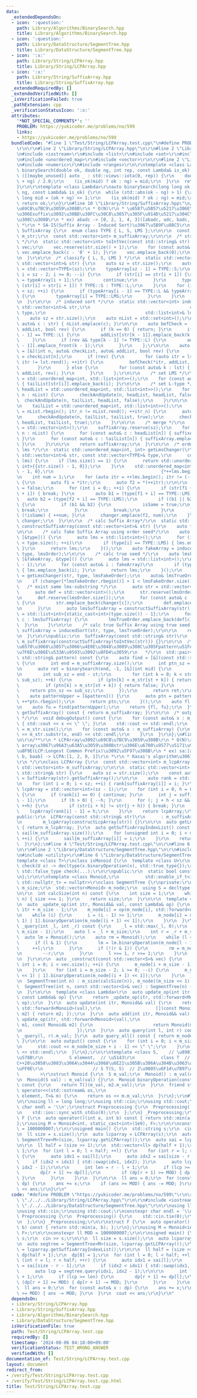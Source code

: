 ```yaml
---
data:
  _extendedDependsOn:
  - icon: ':question:'
    path: Library/Algorithms/BinarySearch.hpp
    title: Library/Algorithms/BinarySearch.hpp
  - icon: ':question:'
    path: Library/DataStructure/SegmentTree.hpp
    title: Library/DataStructure/SegmentTree.hpp
  - icon: ':x:'
    path: Library/String/LCPArray.hpp
    title: Library/String/LCPArray.hpp
  - icon: ':x:'
    path: Library/String/SuffixArray.hpp
    title: Library/String/SuffixArray.hpp
  _extendedRequiredBy: []
  _extendedVerifiedWith: []
  _isVerificationFailed: true
  _pathExtension: cpp
  _verificationStatusIcon: ':x:'
  attributes:
    '*NOT_SPECIAL_COMMENTS*': ''
    PROBLEM: https://yukicoder.me/problems/no/599
    links:
    - https://yukicoder.me/problems/no/599
  bundledCode: "#line 1 \"Test/String/LCPArray.test.cpp\"\n#define PROBLEM \"https://yukicoder.me/problems/no/599\"\
    \r\n\r\n#line 2 \"Library/String/LCPArray.hpp\"\n\r\n#line 2 \"Library/String/SuffixArray.hpp\"\
    \n#include <iostream>\r\n#include <list>\r\n#include <set>\r\n#include <string>\r\
    \n#include <unordered_map>\r\n#include <vector>\r\n\r\n#line 2 \"Library/Algorithms/BinarySearch.hpp\"\
    \n#include <numeric>\r\n#include <ranges>\r\n\r\ntemplate <class Lambda>\r\nauto\
    \ binarySearch(double ok, double ng, int rep, const Lambda& is_ok) {\r\n  for\
    \ ([[maybe_unused]] auto _ : std::views::iota(0, rep)) {\r\n    double mid = (ok\
    \ + ng) / 2.0;\r\n    (is_ok(mid) ? ok : ng) = mid;\r\n  }\r\n  return ok;\r\n\
    }\r\n\r\ntemplate <class Lambda>\r\nauto binarySearch(long long ok, long long\
    \ ng, const Lambda& is_ok) {\r\n  while (std::abs(ok - ng) > 1) {\r\n    long\
    \ long mid = (ok + ng) >> 1;\r\n    (is_ok(mid) ? ok : ng) = mid;\r\n  }\r\n \
    \ return ok;\r\n}\r\n#line 10 \"Library/String/SuffixArray.hpp\"\n/**\r\n * SuffixArray\u3092\
    \u69CB\u7BC9\u3059\u308B\r\n * O(N)\r\n * \u6587\u5B57\u5217\u306E\u5168\u3066\
    \u306Esuffix\u3092\u30BD\u30FC\u30C8\u3057\u305F\u914D\u5217\u304C\u5F97\u3089\
    \u308C\u308B\r\n * ex) abadc -> [0, 2, 1, 4, 3]([abadc, adc, badc, c, dc])\r\n\
    \ *\r\n * SA-IS(Suffix Array - Induced Sort)\u3067\u5B9F\u88C5\r\n */\r\nclass\
    \ SuffixArray {\r\n  enum class TYPE { L, S, LMS };\r\n\r\n  const std::string\
    \ m_str;\r\n  const std::vector<int> m_suffixArray;\r\n\r\n  /* string to vector<int>\
    \ */\r\n  static std::vector<int> toIntVec(const std::string& str) {\r\n    std::vector<int>\
    \ vec;\r\n    vec.reserve(str.size() + 1);\r\n    for (const auto& c : str) {\
    \ vec.emplace_back(c - '0' + 1); }\r\n    vec.emplace_back(0);\r\n    return vec;\r\
    \n  }\r\n\r\n  /* classify { L, S, LMS } */\r\n  static std::vector<TYPE> classifying(const\
    \ std::vector<int>& str) {\r\n    auto sz = str.size();\r\n    auto typeArray\
    \ = std::vector<TYPE>(sz);\r\n    typeArray[sz - 1] = TYPE::S;\r\n    for (int\
    \ i = sz - 2; i >= 0; --i) {\r\n      if (str[i] == str[i + 1]) {\r\n        typeArray[i]\
    \ = typeArray[i + 1];\r\n        continue;\r\n      }\r\n      typeArray[i] =\
    \ (str[i] < str[i + 1]) ? TYPE::S : TYPE::L;\r\n    }\r\n    for (int i = 1; i\
    \ < sz; ++i) {\r\n      if (typeArray[i - 1] == TYPE::L && typeArray[i] == TYPE::S)\
    \ {\r\n        typeArray[i] = TYPE::LMS;\r\n      }\r\n    }\r\n    return typeArray;\r\
    \n  }\r\n\r\n  /* induced sort */\r\n  static std::vector<int> inducedSort(const\
    \ std::vector<int>& str,\r\n                                      const std::vector<TYPE>&\
    \ type,\r\n                                      std::list<int>& lmsList) {\r\n\
    \    auto sz = str.size();\r\n    auto nList = std::set<int>();\r\n    for (const\
    \ auto& c : str) { nList.emplace(c); }\r\n\r\n    auto befCheck = [&](int k, auto&\
    \ addList, bool rev) {\r\n      if (k == 0) { return; }\r\n      if (!rev && type[k\
    \ - 1] == TYPE::L) {\r\n        addList[str[k - 1]].emplace_back(k - 1);\r\n \
    \     }\r\n      if (rev && type[k - 1] != TYPE::L) {\r\n        addList[str[k\
    \ - 1]].emplace_front(k - 1);\r\n      }\r\n    };\r\n\r\n    auto checkAndUpdate\
    \ = [&](int n, auto& checkList, auto& addList, bool rev) {\r\n      auto& lst\
    \ = checkList[n];\r\n      if (rev) {\r\n        for (auto itr = lst.rbegin();\
    \ itr != lst.rend(); ++itr) {\r\n          befCheck(*itr, addList, rev);\r\n \
    \       }\r\n      } else {\r\n        for (const auto& k : lst) { befCheck(k,\
    \ addList, rev); }\r\n      }\r\n    };\r\n\r\n    /* set LMS */\r\n    auto tailList\
    \ = std::unordered_map<int, std::list<int>>();\r\n    for (const auto& i : lmsList)\
    \ { tailList[str[i]].emplace_back(i); }\r\n\r\n    /* set L-type */\r\n    auto\
    \ headList = std::unordered_map<int, std::list<int>>();\r\n    for (const auto&\
    \ n : nList) {\r\n      checkAndUpdate(n, headList, headList, false);\r\n    \
    \  checkAndUpdate(n, tailList, headList, false);\r\n    }\r\n\r\n    /* set S-type*/\r\
    \n    tailList = std::unordered_map<int, std::list<int>>();\r\n    for (auto itr_n\
    \ = nList.rbegin(); itr_n != nList.rend(); ++itr_n) {\r\n      auto n = *itr_n;\r\
    \n      checkAndUpdate(n, tailList, tailList, true);\r\n      checkAndUpdate(n,\
    \ headList, tailList, true);\r\n    }\r\n\r\n    /* merge */\r\n    auto suffixArray\
    \ = std::vector<int>();\r\n    suffixArray.reserve(sz);\r\n    for (const auto&\
    \ n : nList) {\r\n      for (const auto& c : headList[n]) { suffixArray.emplace_back(c);\
    \ }\r\n      for (const auto& c : tailList[n]) { suffixArray.emplace_back(c);\
    \ }\r\n    }\r\n\r\n    return suffixArray;\r\n  }\r\n\r\n  /* order lms -> sorted\
    \ lms */\r\n  static std::unordered_map<int, int> getLmsChanger(\r\n      const\
    \ std::vector<int>& str, const std::vector<TYPE>& type,\r\n      const std::list<int>&\
    \ lms) {\r\n    if (lms.size() == 1) {\r\n      return std::unordered_map<int,\
    \ int>{{str.size() - 1, 0}};\r\n    }\r\n    std::unordered_map<int, int> changer{{static_cast<int>(str.size())\
    \ - 1, 0},\r\n                                         {*++lms.begin(), 1}};\r\
    \n    int num = 1;\r\n    for (auto itr = ++lms.begin(); itr != (--lms.end());)\
    \ {\r\n      auto f1 = *itr;\r\n      auto f2 = *(++itr);\r\n\r\n      bool isSame\
    \ = false;\r\n      for (int i = 0;; ++i) {\r\n        if (str[f1 + i] != str[f2\
    \ + i]) { break; }\r\n        auto b1 = (type[f1 + i] == TYPE::LMS);\r\n     \
    \   auto b2 = (type[f2 + i] == TYPE::LMS);\r\n        if ((b1 || b2) && i > 0)\
    \ {\r\n          if (b1 && b2) {\r\n            isSame = true;\r\n           \
    \ break;\r\n          }\r\n          break;\r\n        }\r\n      }\r\n      if\
    \ (!isSame) { ++num; }\r\n      changer.emplace(f2, num);\r\n    }\r\n    return\
    \ changer;\r\n  }\r\n\r\n  /* calc Suffix Array*/\r\n  static std::vector<int>\
    \ constructSuffixArray(const std::vector<int>& str) {\r\n    auto type = classifying(str);\r\
    \n\r\n    /* calc fake Suffix Array using order seed*/\r\n    auto lmsOrder =\
    \ [&type]() {\r\n      auto lms = std::list<int>();\r\n      for (int i = 0; i\
    \ < type.size(); ++i)\r\n        if (type[i] == TYPE::LMS) { lms.emplace_back(i);\
    \ }\r\n      return lms;\r\n    }();\r\n    auto fakeArray = inducedSort(str,\
    \ type, lmsOrder);\r\n\r\n    /* calc true seed */\r\n    auto lmsFakeOrder =\
    \ [&fakeArray, &type]() {\r\n      auto lms = std::list<int>();\r\n      lms.emplace_back(static_cast<int>(type.size())\
    \ - 1);\r\n      for (const auto& i : fakeArray)\r\n        if (type[i] == TYPE::LMS)\
    \ { lms.emplace_back(i); }\r\n      return lms;\r\n    }();\r\n    auto changer\
    \ = getLmsChanger(str, type, lmsFakeOrder);\r\n    auto& lmsTrueOrder = lmsFakeOrder;\r\
    \n    if (changer[*lmsFakeOrder.rbegin()] + 1 < lmsFakeOrder.size()) {\r\n   \
    \   /* exist same lms-substring */\r\n      auto str = std::vector<int>();\r\n\
    \      auto def = std::vector<int>();\r\n      str.reserve(lmsOrder.size());\r\
    \n      def.reserve(lmsOrder.size());\r\n      for (const auto& c : lmsOrder)\
    \ {\r\n        str.emplace_back(changer[c]);\r\n        def.emplace_back(c);\r\
    \n      }\r\n      auto lmsSuffixArray = constructSuffixArray(str);\r\n      lmsTrueOrder\
    \ = std::list<int>{static_cast<int>(type.size()) - 1};\r\n      for (const auto&\
    \ c : lmsSuffixArray) {\r\n        lmsTrueOrder.emplace_back(def[c]);\r\n    \
    \  }\r\n    }\r\n\r\n    /* calc true Suffix Array using true seed */\r\n    auto\
    \ suffixArray = inducedSort(str, type, lmsTrueOrder);\r\n\r\n    return suffixArray;\r\
    \n  }\r\n\r\npublic:\r\n  SuffixArray(const std::string& str)\r\n      : m_str(str),\
    \ m_suffixArray(constructSuffixArray(toIntVec(str))) {}\r\n\r\n  /**\r\n   * \u5F15\
    \u6570\u3068\u3057\u3066\u4E0E\u3048\u3089\u308C\u305Fpattern\u51FA\u73FE\u4F4D\
    \u7F6E\u306E\u533A\u9593\u3092\u8FD4\u3059\r\n   */\r\n  std::pair<int, int> findPattern(const\
    \ std::string& pattern) const {\r\n    auto find = [&](const std::string& ptn)\
    \ {\r\n      int end = m_suffixArray.size();\r\n      int ptn_sz = ptn.size();\r\
    \n      auto ret = binarySearch(end, -1, [&](int mid) {\r\n        int st = m_suffixArray[mid];\r\
    \n        int sub_sz = end - st;\r\n        for (int k = 0; k < std::min(ptn_sz,\
    \ sub_sz); ++k) {\r\n          if (ptn[k] < m_str[st + k]) { return true; }\r\n\
    \          if (ptn[k] > m_str[st + k]) { return false; }\r\n        }\r\n    \
    \    return ptn_sz <= sub_sz;\r\n      });\r\n      return ret;\r\n    };\r\n\
    \    auto patternUpper = [&pattern]() {\r\n      auto ptn = pattern;\r\n     \
    \ ++*ptn.rbegin();\r\n      return ptn;\r\n    }();\r\n    auto fl = find(pattern);\r\
    \n    auto fu = find(patternUpper);\r\n    return {fl, fu};\r\n  }\r\n\r\n  auto\
    \ getSuffixArray() const { return m_suffixArray; }\r\n\r\n  /* output fot debug\
    \ */\r\n  void debugOutput() const {\r\n    for (const auto& x : m_suffixArray)\
    \ { std::cout << x << \" \"; }\r\n    std::cout << std::endl;\r\n    auto end\
    \ = m_str.size();\r\n    for (const auto& x : m_suffixArray) {\r\n      std::cout\
    \ << m_str.substr(x, end) << std::endl;\r\n    }\r\n  }\r\n};\n#line 4 \"Library/String/LCPArray.hpp\"\
    \n\r\n/**\r\n * LCPArray\u3092\u69CB\u7BC9\u3059\u308B\r\n * O(N)\r\n * suffix\
    \ array\u3067\u96A3\u63A5\u3059\u308Bstr\u306E\u6700\u9577\u5171\u901A\u63A5\u982D\
    \u8F9E(LCP:Longest Common Prefix)\u3092\u5F97\u308B\r\n * ex) sa:[aab, ab, abaab,\
    \ b, baab] -> LCPA:[1, 2, 0, 1]\r\n *\r\n * Kasai's algorithm\u3067\u5B9F\u88C5\
    \r\n */\r\nclass LCPArray {\r\n  const std::vector<int> m_lcpArray;\r\n  const\
    \ std::vector<int> m_suffixArray;\r\n\r\n  static std::vector<int> constructLcpArray(const\
    \ std::string& str) {\r\n    auto sz = str.size();\r\n    const auto suffixArray\
    \ = SuffixArray(str).getSuffixArray();\r\n\r\n    auto rank = std::vector<int>(sz);\r\
    \n    for (int i = 0; i < sz; ++i) { rank[suffixArray[i]] = i; }\r\n\r\n    auto\
    \ lcpArray = std::vector<int>(sz - 1);\r\n    for (int i = 0, h = 0; i < sz; ++i)\
    \ {\r\n      if (rank[i] == 0) { continue; }\r\n      int j = suffixArray[rank[i]\
    \ - 1];\r\n      if (h > 0) { --h; }\r\n      for (; j + h < sz && i + h < sz;\
    \ ++h) {\r\n        if (str[i + h] != str[j + h]) { break; }\r\n      }\r\n  \
    \    lcpArray[rank[i] - 1] = h;\r\n    }\r\n    return lcpArray;\r\n  }\r\n\r\n\
    public:\r\n  LCPArray(const std::string& str)\r\n      : m_suffixArray(SuffixArray(str).getSuffixArray()),\r\
    \n        m_lcpArray(constructLcpArray(str)) {}\r\n\r\n  auto getLCPArray() const\
    \ { return m_lcpArray; }\r\n  auto getSuffixArrayIndexList() const {\r\n    std::vector<int>\
    \ sail(m_suffixArray.size());\r\n    for (unsigned int i = 0; i < m_suffixArray.size();\
    \ ++i) {\r\n      sail[m_suffixArray[i]] = i;\r\n    }\r\n    return sail;\r\n\
    \  }\r\n};\n#line 4 \"Test/String/LCPArray.test.cpp\"\n\r\n#line 6 \"Test/String/LCPArray.test.cpp\"\
    \n\r\n#line 2 \"Library/DataStructure/SegmentTree.hpp\"\n\r\n#include <deque>\r\
    \n#include <utility>\r\n#line 6 \"Library/DataStructure/SegmentTree.hpp\"\n\r\n\
    template <class T>\r\nclass isMonoid {\r\n  template <class U>\r\n  static auto\
    \ check(U x) -> decltype(x.binaryOperation(x), std::true_type{});\r\n  static\
    \ std::false_type check(...);\r\n\r\npublic:\r\n  static bool const value = decltype(check(std::declval<T>()))::value;\r\
    \n};\r\n\r\ntemplate <class Monoid,\r\n          std::enable_if_t<isMonoid<Monoid>::value,\
    \ std::nullptr_t> = nullptr>\r\nclass SegmentTree {\r\nprivate:\r\n  const int\
    \ m_size;\r\n  std::vector<Monoid> m_node;\r\n  using S = decltype(Monoid().m_val);\r\
    \n\r\n  int calcSize(int n) const {\r\n    int size = 1;\r\n    while (size <\
    \ n) { size <<= 1; }\r\n    return size;\r\n  }\r\n\r\n  template <class Lambda>\r\
    \n  auto _update_op(int itr, Monoid&& val, const Lambda& op) {\r\n    int i =\
    \ itr + m_size - 1;\r\n    m_node[i] = op(m_node[i], std::forward<decltype(val)>(val));\r\
    \n    while (i) {\r\n      i = (i - 1) >> 1;\r\n      m_node[i] = m_node[(i <<\
    \ 1) | 1].binaryOperation(m_node[(i + 1) << 1]);\r\n    }\r\n  }\r\n\r\n  auto\
    \ _query(int _l, int _r) const {\r\n    _l = std::max(_l, 0);\r\n    _r = std::min(_r,\
    \ m_size - 1);\r\n    auto l = _l + m_size;\r\n    int r = _r + m_size;\r\n  \
    \  auto lm = Monoid();\r\n    auto rm = Monoid();\r\n    while (l <= r) {\r\n\
    \      if (l & 1) {\r\n        lm = lm.binaryOperation(m_node[l - 1]);\r\n   \
    \     ++l;\r\n      }\r\n      if (!(r & 1)) {\r\n        rm = m_node[r - 1].binaryOperation(rm);\r\
    \n        --r;\r\n      }\r\n      l >>= 1, r >>= 1;\r\n    }\r\n    return lm.binaryOperation(rm);\r\
    \n  }\r\n\r\n  auto _construct(const std::vector<S>& vec) {\r\n    for (unsigned\
    \ int i = 0; i < vec.size(); ++i) {\r\n      m_node[i + m_size - 1] = Monoid(vec[i]);\r\
    \n    }\r\n    for (int i = m_size - 2; i >= 0; --i) {\r\n      m_node[i] = m_node[(i\
    \ << 1) | 1].binaryOperation(m_node[(i + 1) << 1]);\r\n    }\r\n  }\r\n\r\npublic:\r\
    \n  SegmentTree(int n) : m_size(calcSize(n)), m_node((m_size << 1) - 1) {}\r\n\
    \  SegmentTree(int n, const std::vector<S>& vec) : SegmentTree(n) {\r\n    _construct(vec);\r\
    \n  }\r\n\r\n  template <class Lambda>\r\n  auto update_op(int itr, Monoid&& val,\
    \ const Lambda& op) {\r\n    return _update_op(itr, std::forward<Monoid>(val),\
    \ op);\r\n  }\r\n  auto update(int itr, Monoid&& val) {\r\n    return update_op(itr,\
    \ std::forward<Monoid>(val),\r\n                     [](const Monoid&, const Monoid&\
    \ m2) { return m2; });\r\n  }\r\n  auto add(int itr, Monoid&& val) {\r\n    return\
    \ update_op(itr, std::forward<Monoid>(val),\r\n                     [](const Monoid&\
    \ m1, const Monoid& m2) {\r\n                       return Monoid(m1.m_val + m2.m_val);\r\
    \n                     });\r\n  }\r\n  auto query(int l, int r) const { return\
    \ _query(l, r).m_val; }\r\n  auto query_all() const { return m_node[0].m_val;\
    \ }\r\n\r\n  auto output() const {\r\n    for (int i = 0; i < m_size; ++i) {\r\
    \n      std::cout << m_node[m_size + i - 1] << \" \";\r\n    }\r\n    std::cout\
    \ << std::endl;\r\n  }\r\n};\r\n\r\ntemplate <class S,    // \u8981\u7D20\u306E\
    \u578B\r\n          S element,  // \u5143\r\n          class T  // lambda\u306F\
    C++20\u3058\u3083\u306A\u3044\u3068\u6E21\u305B\u306A\u304B\u3063\u305F\uFF0E\uFF0E\
    \uFF0E\r\n                   // S T(S, S)  // 2\u9805\u6F14\u7B97\u5B50\r\n  \
    \        >\r\nstruct Monoid {\r\n  S m_val;\r\n  Monoid() : m_val(element) {}\r\
    \n  Monoid(S val) : m_val(val) {}\r\n  Monoid binaryOperation(const Monoid& m2)\
    \ const {\r\n    return T()(m_val, m2.m_val);\r\n  }\r\n  friend std::ostream&\
    \ operator<<(std::ostream& os,\r\n                                  const Monoid<S,\
    \ element, T>& m) {\r\n    return os << m.m_val;\r\n  }\r\n};\r\n#line 8 \"Test/String/LCPArray.test.cpp\"\
    \n\r\nusing ll = long long;\r\nusing std::cin;\r\nusing std::cout;\r\nconstexpr\
    \ char endl = '\\n';\r\nstruct Preprocessing {\r\n  Preprocessing() {\r\n    std::cin.tie(0);\r\
    \n    std::ios::sync_with_stdio(0);\r\n  };\r\n} _Preprocessing;\r\n\r\nstruct\
    \ F {\r\n  auto operator()(int a, int b) const { return std::min(a, b); };\r\n\
    };\r\nusing M = Monoid<int, static_cast<int>(1e9), F>;\r\n\r\nconstexpr ll MOD\
    \ = 1000000007;\r\n\r\nsigned main() {\r\n  std::string s;\r\n  cin >> s;\r\n\r\
    \n  ll size = s.size();\r\n  auto lcparray = LCPArray(s);\r\n  auto segtree =\
    \ SegmentTree<M>(size, lcparray.getLCPArray());\r\n  auto sai = lcparray.getSuffixArrayIndexList();\r\
    \n\r\n  ll half = (size >> 1);\r\n  std::vector<ll> dp(half + 1);\r\n  dp[0] =\
    \ 1;\r\n  for (int l = 0; l < half; ++l) {\r\n    for (int r = l; r < half; ++r)\
    \ {\r\n      auto idx1 = sai[l];\r\n      auto idx2 = sai[size - r - 1];\r\n \
    \     if (idx2 < idx1) { std::swap(idx1, idx2); }\r\n      auto lcp = segtree.query(idx1,\
    \ idx2 - 1);\r\n\r\n      int len = r - l + 1;\r\n      if (lcp >= len) {\r\n\
    \        dp[r + 1] += dp[l];\r\n        if (dp[r + 1] >= MOD) { dp[r + 1] -= MOD;\
    \ }\r\n      }\r\n    }\r\n  }\r\n\r\n  ll ans = 0;\r\n  for (const auto& x :\
    \ dp) {\r\n    ans += x;\r\n    if (ans >= MOD) { ans -= MOD; }\r\n  }\r\n  cout\
    \ << ans;\r\n}\r\n"
  code: "#define PROBLEM \"https://yukicoder.me/problems/no/599\"\r\n\r\n#include\
    \ \"./../../Library/String/LCPArray.hpp\"\r\n\r\n#include <iostream>\r\n\r\n#include\
    \ \"./../../Library/DataStructure/SegmentTree.hpp\"\r\n\r\nusing ll = long long;\r\
    \nusing std::cin;\r\nusing std::cout;\r\nconstexpr char endl = '\\n';\r\nstruct\
    \ Preprocessing {\r\n  Preprocessing() {\r\n    std::cin.tie(0);\r\n    std::ios::sync_with_stdio(0);\r\
    \n  };\r\n} _Preprocessing;\r\n\r\nstruct F {\r\n  auto operator()(int a, int\
    \ b) const { return std::min(a, b); };\r\n};\r\nusing M = Monoid<int, static_cast<int>(1e9),\
    \ F>;\r\n\r\nconstexpr ll MOD = 1000000007;\r\n\r\nsigned main() {\r\n  std::string\
    \ s;\r\n  cin >> s;\r\n\r\n  ll size = s.size();\r\n  auto lcparray = LCPArray(s);\r\
    \n  auto segtree = SegmentTree<M>(size, lcparray.getLCPArray());\r\n  auto sai\
    \ = lcparray.getSuffixArrayIndexList();\r\n\r\n  ll half = (size >> 1);\r\n  std::vector<ll>\
    \ dp(half + 1);\r\n  dp[0] = 1;\r\n  for (int l = 0; l < half; ++l) {\r\n    for\
    \ (int r = l; r < half; ++r) {\r\n      auto idx1 = sai[l];\r\n      auto idx2\
    \ = sai[size - r - 1];\r\n      if (idx2 < idx1) { std::swap(idx1, idx2); }\r\n\
    \      auto lcp = segtree.query(idx1, idx2 - 1);\r\n\r\n      int len = r - l\
    \ + 1;\r\n      if (lcp >= len) {\r\n        dp[r + 1] += dp[l];\r\n        if\
    \ (dp[r + 1] >= MOD) { dp[r + 1] -= MOD; }\r\n      }\r\n    }\r\n  }\r\n\r\n\
    \  ll ans = 0;\r\n  for (const auto& x : dp) {\r\n    ans += x;\r\n    if (ans\
    \ >= MOD) { ans -= MOD; }\r\n  }\r\n  cout << ans;\r\n}\r\n"
  dependsOn:
  - Library/String/LCPArray.hpp
  - Library/String/SuffixArray.hpp
  - Library/Algorithms/BinarySearch.hpp
  - Library/DataStructure/SegmentTree.hpp
  isVerificationFile: true
  path: Test/String/LCPArray.test.cpp
  requiredBy: []
  timestamp: '2024-08-06 04:18:00+09:00'
  verificationStatus: TEST_WRONG_ANSWER
  verifiedWith: []
documentation_of: Test/String/LCPArray.test.cpp
layout: document
redirect_from:
- /verify/Test/String/LCPArray.test.cpp
- /verify/Test/String/LCPArray.test.cpp.html
title: Test/String/LCPArray.test.cpp
---
```

